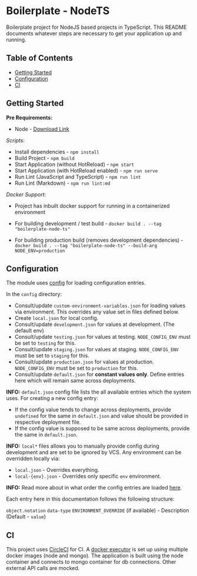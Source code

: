 # Boilerplate - NodeTS

Boilerplate project for NodeJS based projects in TypeScript. This README documents whatever steps are necessary to get your application up and running.

## Table of Contents

- [Getting Started](#getting-started)
- [Configuration](#configuration)
- [CI](#ci)

## Getting Started

**Pre Requirements:**

- Node - [Download Link](https://nodejs.org/en/download/)

_Scripts:_

- Install dependencies - `npm install`
- Build Project - `npm build`
- Start Application (without HotReload) - `npm start`
- Start Application (with HotReload enabled) - `npm run serve`
- Run Lint (JavaScript and TypeScript) - `npm run lint`
- Run Lint (Markdown) - `npm run lint:md`

_Docker Support:_

- Project has inbuilt docker support for running in a containerized environment

- For building development / test build - `docker build . --tag "boilerplate-node-ts"`
- For building production build (removes development dependencies) - `docker build . --tag "boilerplate-node-ts" --build-arg NODE_ENV=production`

## Configuration

The module uses [config](https://www.npmjs.com/package/config) for loading configuration entries.

In the `config` directory:

- Consult/update `custom-environment-variables.json` for loading values via environment. This overrides any value set in files defined below.
- Create `local.json` for local config.
- Consult/update `development.json` for values at development. (The default env)
- Consult/update `testing.json` for values at testing. `NODE_CONFIG_ENV` must be set to `testing` for this.
- Consult/update `staging.json` for values at staging. `NODE_CONFIG_ENV` must be set to `staging` for this.
- Consult/update `production.json` for values at production. `NODE_CONFIG_ENV` must be set to `production` for this.
- Consult/update `default.json` for **constant values only**. Define entries here which will remain same across deployments.

**INFO:** `default.json` config file lists the all available entries which the system uses. For creating a new config entry:

- If the config value tends to change across deployments, provide `undefined` for the same in `default.json` and value should be provided in respective deployment file.
- If the config value is supposed to be same across deployments, provide the same in `default.json`.

**INFO:** `local*` files allows you to manually provide config during development and are set to be ignored by VCS. Any environment can be overridden locally via:

- `local.json` - Overrides everything.
- `local-{env}.json` - Overrides only specific `env` environment.

**INFO:** Read more about in what order the config entries are loaded [here](https://github.com/lorenwest/node-config/wiki/Configuration-Files#file-load-order).

Each entry here in this documentation follows the following structure:

`object.notation` `data-type` `ENVIRONMENT_OVERRIDE` (if available) - Description (Default - `value`)

## CI

This project uses [CircleCI](https://circleci.com/) for CI. A [docker executor](https://circleci.com/docs/2.0/executor-types/#using-multiple-docker-images) is set up using multiple docker images (node and mongo). The application is built using the node container and connects to mongo container for db connections. Other external API calls are mocked.
